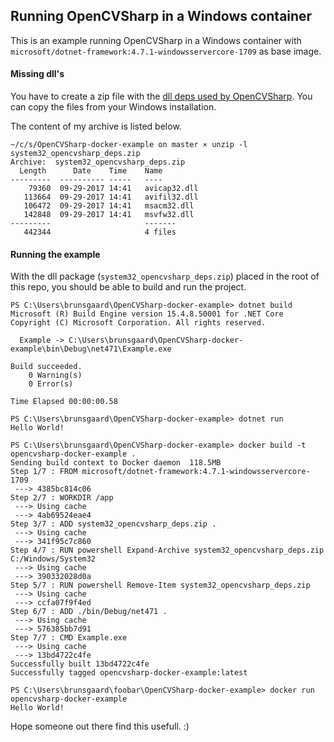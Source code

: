 ## Running OpenCVSharp in a Windows container 

This is an example running OpenCVSharp in a Windows container with `microsoft/dotnet-framework:4.7.1-windowsservercore-1709` as base image.


#### Missing dll's

You have to create a zip file with the [dll deps used by
OpenCVSharp](https://withinrafael.com/2017/09/09/windows-container-app-compat-opencv-python/).
You can copy the files from your Windows installation.

The content of my archive is listed below.
```
~/c/s/OpenCVSharp-docker-example on master ⨯ unzip -l system32_opencvsharp_deps.zip
Archive:  system32_opencvsharp_deps.zip
  Length      Date    Time    Name
---------  ---------- -----   ----
    79360  09-29-2017 14:41   avicap32.dll
   113664  09-29-2017 14:41   avifil32.dll
   106472  09-29-2017 14:41   msacm32.dll
   142848  09-29-2017 14:41   msvfw32.dll
---------                     -------
   442344                     4 files
```

#### Running the example

With the dll package (`system32_opencvsharp_deps.zip`) placed in the root of this repo, you should be able to build and run the project.

```
PS C:\Users\brunsgaard\OpenCVSharp-docker-example> dotnet build
Microsoft (R) Build Engine version 15.4.8.50001 for .NET Core
Copyright (C) Microsoft Corporation. All rights reserved.

  Example -> C:\Users\brunsgaard\OpenCVSharp-docker-example\bin\Debug\net471\Example.exe

Build succeeded.
    0 Warning(s)
    0 Error(s)

Time Elapsed 00:00:00.58

PS C:\Users\brunsgaard\OpenCVSharp-docker-example> dotnet run
Hello World!

PS C:\Users\brunsgaard\OpenCVSharp-docker-example> docker build -t opencvsharp-docker-example .
Sending build context to Docker daemon  118.5MB
Step 1/7 : FROM microsoft/dotnet-framework:4.7.1-windowsservercore-1709
 ---> 4385bc814c06
Step 2/7 : WORKDIR /app
 ---> Using cache
 ---> 4ab69524eae4
Step 3/7 : ADD system32_opencvsharp_deps.zip .
 ---> Using cache
 ---> 341f95c7c860
Step 4/7 : RUN powershell Expand-Archive system32_opencvsharp_deps.zip C:/Windows/System32
 ---> Using cache
 ---> 390332028d0a
Step 5/7 : RUN powershell Remove-Item system32_opencvsharp_deps.zip
 ---> Using cache
 ---> ccfa07f9f4ed
Step 6/7 : ADD ./bin/Debug/net471 .
 ---> Using cache
 ---> 576385bb7d91
Step 7/7 : CMD Example.exe
 ---> Using cache
 ---> 13bd4722c4fe
Successfully built 13bd4722c4fe
Successfully tagged opencvsharp-docker-example:latest

PS C:\Users\brunsgaard\foobar\OpenCVSharp-docker-example> docker run opencvsharp-docker-example
Hello World!
```

Hope someone out there find this usefull. :)
